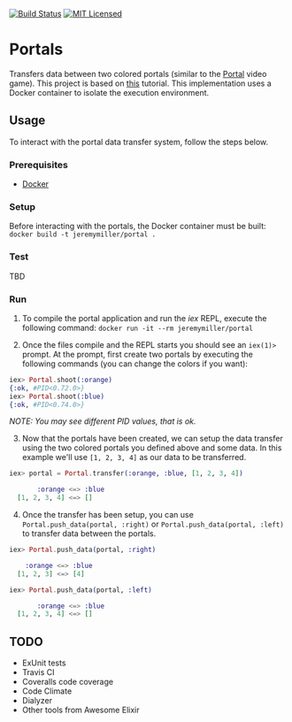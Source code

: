 [![Build Status](https://travis-ci.org/jeremy-miller/portals.svg?branch=master)](https://travis-ci.org/jeremy-miller/portals)
[![MIT Licensed](https://img.shields.io/badge/license-MIT-blue.svg)](https://raw.githubusercontent.com/hyperium/hyper/master/LICENSE)

# Portals
Transfers data between two colored portals (similar to the [Portal](https://en.wikipedia.org/wiki/Portal_(video_game)) video game).
This project is based on [this](http://howistart.org/posts/elixir/1/) tutorial.
This implementation uses a Docker container to isolate the execution environment.

## Usage
To interact with the portal data transfer system, follow the steps below.

### Prerequisites
- [Docker](https://docs.docker.com/engine/installation/)

### Setup
Before interacting with the portals, the Docker container must be built: ```docker build -t jeremymiller/portal .```

### Test
TBD

### Run
1. To compile the portal application and run the *iex* REPL, execute the following command: ```docker run -it --rm jeremymiller/portal```

2. Once the files compile and the REPL starts you should see an ```iex(1)>``` prompt.
At the prompt, first create two portals by executing the following commands (you can change the colors if you want):
```elixir
iex> Portal.shoot(:orange)
{:ok, #PID<0.72.0>}
iex> Portal.shoot(:blue)
{:ok, #PID<0.74.0>}
```
*NOTE: You may see different PID values, that is ok.*

3. Now that the portals have been created, we can setup the data transfer using the two colored portals you defined above and some data.
In this example we'll use ```[1, 2, 3, 4]``` as our data to be transferred.
```elixir
iex> portal = Portal.transfer(:orange, :blue, [1, 2, 3, 4])

       :orange <=> :blue
  [1, 2, 3, 4] <=> []

```

4. Once the transfer has been setup, you can use ```Portal.push_data(portal, :right)``` or ```Portal.push_data(portal, :left)```
to transfer data between the portals.
```elixir
iex> Portal.push_data(portal, :right)

    :orange <=> :blue
  [1, 2, 3] <=> [4]

iex> Portal.push_data(portal, :left)

       :orange <=> :blue
  [1, 2, 3, 4] <=> []

```

## TODO
- ExUnit tests
- Travis CI
- Coveralls code coverage
- Code Climate
- Dialyzer
- Other tools from Awesome Elixir
